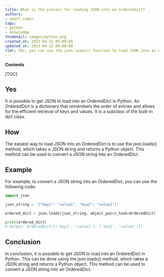 ```yaml
---
title: What is the process for loading JSON into an ordereddict?
authors:
- smart_coder
tags:
- python
- knowledge
thumbnail: images/python.png
created_at: 2023-04-15 00:00:00
updated_at: 2023-04-15 00:00:00
tldr: Yes, you can use the json.loads() function to load JSON into an OrderedDict in Python.
---
```


**Contents**

[TOC]

## Yes

It is possible to get JSON to load into an OrderedDict in Python. An OrderedDict is a dictionary that remembers the order of entries and allows for the efficient retrieval of keys and values. It is a subclass of the built-in dict class.

## How

The easiest way to load JSON into an OrderedDict is to use the json.loads() method, which takes a JSON string and returns a Python object. This method can be used to convert a JSON string into an OrderedDict.

## Example

For example, to convert a JSON string into an OrderedDict, you can use the following code:

```python
import json

json_string = '{"key1": "value1", "key2": "value2"}'

ordered_dict = json.loads(json_string, object_pairs_hook=OrderedDict)

print(ordered_dict)
# Output: OrderedDict([('key1', 'value1'), ('key2', 'value2')])
```

## Conclusion

In conclusion, it is possible to get JSON to load into an OrderedDict in Python. This can be done using the json.loads() method, which takes a JSON string and returns a Python object. This method can be used to convert a JSON string into an OrderedDict.
